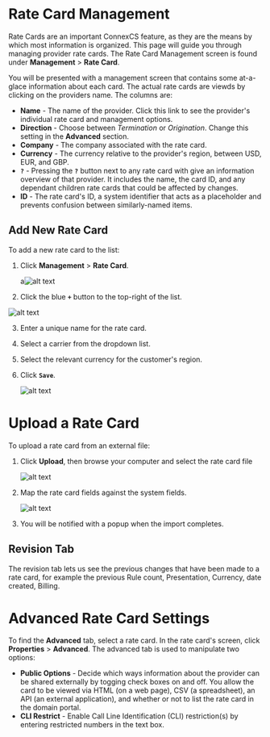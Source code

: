 # Rate Card Management

Rate Cards are an important ConnexCS feature, as they are the means by which most information is organized. This page will guide you through managing provider rate cards.  The Rate Card Management screen is found under **Management** > **Rate Card**. 

You will be presented with a management screen that contains some at-a-glace information about each card.  The actual rate cards are viewds by clicking on the providers name.  The columns are:
* **Name** - The name of the provider.  Click this link to see the provider's individual rate card and management options.
* **Direction** - Choose between *Termination* or *Origination*.  Change this setting in the **Advanced** section.
* **Company** - The company associated with the rate card. 
* **Currency** - The currency relative to the provider's region, between USD, EUR, and GBP.
* **`?`** - Pressing the **`?`** button next to any rate card with give an information overview of that provider.  It includes the name, the card ID, and any dependant children rate cards that could be affected by changes.
* **ID** - The rate card's ID, a system identifier that acts as a placeholder and prevents confusion between similarly-named items.


## Add New Rate Card
To add a new rate card to the list:

1. Click **Management** > **Rate Card**.

   a![alt text][provider-card-1] 

2. Click the blue **`+`** button to the top-right of the list.

  ![alt text][provider-card-2] 
  
3. Enter a unique name for the rate card.
4. Select a carrier from the dropdown list.
5. Select the relevant currency for the customer's region.
6. Click **`Save`**.
 
   ![alt text][provider-card-3] 

# Upload a Rate Card
To upload a rate card from an external file:
1. Click **Upload**, then browse your computer and select the rate card file

   ![alt text][provider-card-4]

8. Map the rate card fields against the system fields.

   ![alt text][provider-card-5]

9. You will be notified with a popup when the import completes.
 
## Revision Tab 

The revision tab lets us see the previous changes that have been made to a rate card, for example the previous Rule count, Presentation, Currency, date created, Billing.

# Advanced Rate Card Settings

To find the **Advanced** tab, select a rate card.  In the rate card's screen, click **Properties** > **Advanced**. The advanced tab is used to manipulate two options:

* **Public Options** - Decide which ways information about the provider can be shared externally by togging check boxes on and off.  You allow the card to be viewed via HTML (on a web page), CSV (a spreadsheet), an API (an external application), and whether or not to list the rate card in the domain portal.
* **CLI Restrict** - Enable Call Line Identification (CLI) restriction(s) by entering restricted numbers in the text box.

[provider-card-1]: /card/img/115.png "provider-card-1"
[provider-card-2]: /card/img/116.png "provider-card-2"
[provider-card-3]: /card/img/117.png "provider-card-3"
[provider-card-4]: /card/img/118.png "provider-card-4"
[provider-card-5]: /card/img/119.png "provider-card-5"
[provider-card-6]: /card/img/120.png "provider-card-6"
